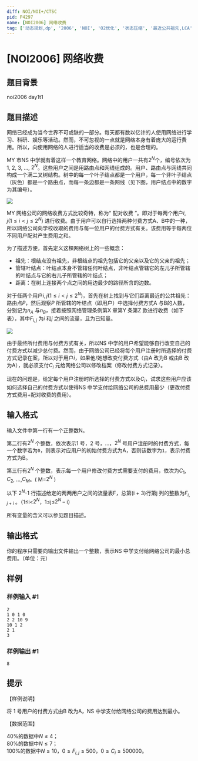```yaml
---
diff: NOI/NOI+/CTSC
pid: P4297
name: [NOI2006] 网络收费
tag: ['动态规划,dp', '2006', 'NOI', 'O2优化', '状态压缩', '最近公共祖先,LCA']
---
```

# [NOI2006] 网络收费
## 题目背景

noi2006 day1t1

## 题目描述

网络已经成为当今世界不可或缺的一部分。每天都有数以亿计的人使用网络进行学习、科研、娱乐等活动。然而，不可忽视的一点就是网络本身有着庞大的运行费用。所以，向使用网络的人进行适当的收费是必须的，也是合理的。

MY 市NS 中学就有着这样一个教育网络。网络中的用户一共有$2^N$个，编号依次为1, 2, 3, …, $2^N$。这些用户之间是用路由点和网线组成的。用户、路由点与网线共同构成一个满二叉树结构。树中的每一个叶子结点都是一个用户，每一个非叶子结点（灰色）都是一个路由点，而每一条边都是一条网线（见下图，用户结点中的数字为其编号）。

 ![](https://cdn.luogu.com.cn/upload/pic/12807.png) 

MY 网络公司的网络收费方式比较奇特，称为“ 配对收费 ”。即对于每两个用户$i, j (1≤i < j ≤2^N )$ 进行收费。由于用户可以自行选择两种付费方式A、B中的一种，所以网络公司向学校收取的费用与每一位用户的付费方式有关。该费用等于每两位不同用户配对产生费用之和。

为了描述方便，首先定义这棵网络树上的一些概念：

- 祖先：根结点没有祖先，非根结点的祖先包括它的父亲以及它的父亲的祖先；
- 管辖叶结点：叶结点本身不管辖任何叶结点，非叶结点管辖它的左儿子所管辖的叶结点与它的右儿子所管辖的叶结点；
- 距离：在树上连接两个点之间的用边最少的路径所含的边数。

对于任两个用户$i, j (1≤i<j≤2^N )$，首先在树上找到与它们距离最近的公共祖先：路由点$P$，然后观察$P$ 所管辖的叶结点（即用户）中选择付费方式A 与B的人数，分别记为$n_A$ 与$n_B$，接着按照网络管理条例第X 章第Y 条第Z 款进行收费（如下表），其中$F_{i,j}$ 为$i$ 和$j$ 之间的流量，且为已知量。

 ![](https://cdn.luogu.com.cn/upload/pic/12809.png) 

由于最终所付费用与付费方式有关，所以NS 中学的用户希望能够自行改变自己的付费方式以减少总付费。然而，由于网络公司已经将每个用户注册时所选择的付费方式记录在案，所以对于用户$i$，如果他/她想改变付费方式（由A 改为B 或由B 改为A），就必须支付$C_i$ 元给网络公司以修改档案（修改付费方式记录）。

现在的问题是，给定每个用户注册时所选择的付费方式以及$C_i$，试求这些用户应该如何选择自己的付费方式以使得NS 中学支付给网络公司的总费用最少（更改付费方式费用+配对收费的费用）。

## 输入格式

输入文件中第一行有一个正整数N。

第二行有$2^N$ 个整数，依次表示$1$ 号，$2$ 号，…，$2^N$ 号用户注册时的付费方式，每一个数字若为`0`，则表示对应用户的初始付费方式为A，否则该数字为`1`，表示付费方式为B。

第三行有$2^N$ 个整数，表示每一个用户修改付费方式需要支付的费用，依次为$C_1$, $C_2$, …,$C_M$。( M=$2^N$ )

以下 $2^N$-1 行描述给定的两两用户之间的流量表F，总第(i + 3)行第j 列的整数为$F_{i, j+i}$ 。（1≤i<$2^N$，1≤j≤$2^N$ – i）

所有变量的含义可以参见题目描述。

## 输出格式

你的程序只需要向输出文件输出一个整数，表示NS 中学支付给网络公司的最小总费用。（单位：元）

## 样例

### 样例输入 #1
```
2
1 0 1 0
2 2 10 9
10 1 2
2 1
3
```
### 样例输出 #1
```
8
```
## 提示

【样例说明】

将 1 号用户的付费方式由B 改为A，NS 中学支付给网络公司的费用达到最小。

【数据范围】

40%的数据中$N≤4$；  
80%的数据中$N≤7$；  
100%的数据中$N≤10$，$0≤F_{i, j}≤500$，$0≤C_i≤500 000$。


